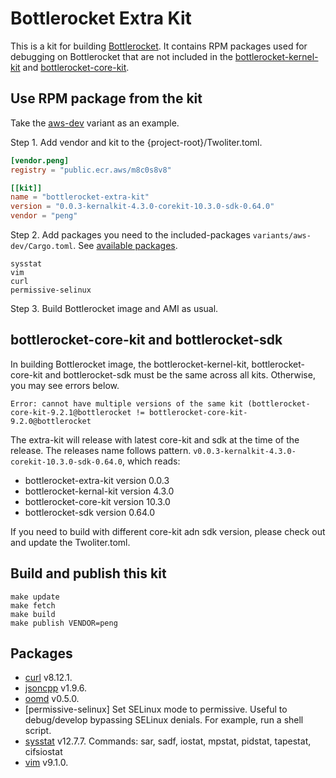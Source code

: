 # Bottlerocket Extra Kit
This is a kit for building [Bottlerocket](https://github.com/bottlerocket-os). It contains RPM packages used for debugging on Bottlerocket that are not included in the [bottlerocket-kernel-kit](https://github.com/bottlerocket-os/bottlerocket-kernel-kit) and [bottlerocket-core-kit](https://github.com/bottlerocket-os/bottlerocket-core-kit). 

## Use RPM package from the kit
Take the [aws-dev](https://github.com/bottlerocket-os/bottlerocket/tree/develop/variants/aws-dev) variant as an example. 

Step 1. Add vendor and kit to the {project-root}/Twoliter.toml.
```toml
[vendor.peng]
registry = "public.ecr.aws/m8c0s8v8"

[[kit]]
name = "bottlerocket-extra-kit"
version = "0.0.3-kernalkit-4.3.0-corekit-10.3.0-sdk-0.64.0"
vendor = "peng" 
```

Step 2. Add packages you need to the included-packages `variants/aws-dev/Cargo.toml`. See [available packages](#packages).
```plain
sysstat
vim
curl
permissive-selinux
```

Step 3. Build Bottlerocket image and AMI as usual.

## bottlerocket-core-kit and bottlerocket-sdk
In building Bottlerocket image, the bottlerocket-kernel-kit, bottlerocket-core-kit and bottlerocket-sdk must be the same
across all kits. Otherwise, you may see errors below.  
```plain
Error: cannot have multiple versions of the same kit (bottlerocket-core-kit-9.2.1@bottlerocket != bottlerocket-core-kit-9.2.0@bottlerocket
```
The extra-kit will release with latest core-kit and sdk at the time of the release. The releases name follows pattern. 
`v0.0.3-kernalkit-4.3.0-corekit-10.3.0-sdk-0.64.0`, which reads: 
- bottlerocket-extra-kit version 0.0.3
- bottlerocket-kernal-kit version 4.3.0
- bottlerocket-core-kit version 10.3.0
- bottlerocket-sdk version 0.64.0

If you need to build with different core-kit adn sdk version, please check out and update the Twoliter.toml.

## Build and publish this kit 
```
make update
make fetch
make build
make publish VENDOR=peng
```

## Packages
- [curl](https://curl.se) v8.12.1.
- [jsoncpp](https://github.com/open-source-parsers/jsoncpp) v1.9.6.
- [oomd](https://github.com/facebookincubator/oomd) v0.5.0.
- [permissive-selinux] Set SELinux mode to permissive. Useful to debug/develop bypassing SELinux denials. For example, 
run a shell script.
- [sysstat](https://github.com/sysstat/sysstat) v12.7.7. Commands: sar, sadf, iostat, mpstat, pidstat, tapestat, cifsiostat
- [vim](https://github.com/vim/vim) v9.1.0.
